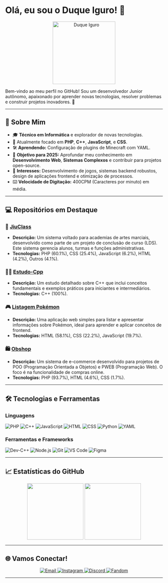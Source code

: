 # Olá, eu sou o Duque Iguro! 👋

<div align="center">
  <img src="https://iili.io/3h75OpS.png" alt="Duque Iguro" width="200" />
</div>

Bem-vindo ao meu perfil no GitHub! Sou um desenvolvedor Junior autônomo, apaixonado por aprender novas tecnologias, resolver problemas e construir projetos inovadores. 🚀

---

## 🌟 Sobre Mim
- 🎓 **Técnico em Informática** e explorador de novas tecnologias.
- 🚀 Atualmente focado em **PHP**, **C++**, **JavaScript**, e **CSS**.
- 🛠️ **Aprendendo:** Configuração de plugins de Minecraft com YAML.
- 🎯 **Objetivo para 2025:** Aprofundar meu conhecimento em **Desenvolvimento Web**, **Sistemas Complexos** e contribuir para projetos open-source.
- 🌟 **Interesses:** Desenvolvimento de jogos, sistemas backend robustos, design de aplicações frontend e otimização de processos.
- ⌨️ **Velocidade de Digitação:** 400CPM (Caracteres por minuto) em média.

---

## 💻 Repositórios em Destaque
### 🚀 [JiuClass](https://github.com/DuqueIguro/JiuClass)
- **Descrição:** Um sistema voltado para academias de artes marciais, desenvolvido como parte de um projeto de conclusão de curso (LDS). Este sistema gerencia alunos, turmas e funções administrativas.
- **Tecnologias:** PHP (60.1%), CSS (25.4%), JavaScript (6.2%), HTML (4.2%), Outros (4.1%).

### 🧑‍💻 [Estudo-Cpp](https://github.com/DuqueIguro/Estudo-Cpp)
- **Descrição:** Um estudo detalhado sobre C++ que inclui conceitos fundamentais e exemplos práticos para iniciantes e intermediários.
- **Tecnologias:** C++ (100%).

### 🎮 [Listagem Pokémon](https://github.com/DuqueIguro/Listagem-pokemon)
- **Descrição:** Uma aplicação web simples para listar e apresentar informações sobre Pokémon, ideal para aprender e aplicar conceitos de frontend.
- **Tecnologias:** HTML (58.1%), CSS (22.2%), JavaScript (19.7%).

### 🛍️ [Obshop](https://github.com/DuqueIguro/Obshop)
- **Descrição:** Um sistema de e-commerce desenvolvido para projetos de POO (Programação Orientada a Objetos) e PWEB (Programação Web). O foco é na funcionalidade de compras online.
- **Tecnologias:** PHP (93.7%), HTML (4.6%), CSS (1.7%).

---

## 🛠️ Tecnologias e Ferramentas
### Linguagens
![PHP](https://img.shields.io/badge/-PHP-777BB4?style=for-the-badge&logo=php&logoColor=white)
![C++](https://img.shields.io/badge/-C++-00599C?style=for-the-badge&logo=c%2B%2B&logoColor=white)
![JavaScript](https://img.shields.io/badge/-JavaScript-F7DF1E?style=for-the-badge&logo=javascript&logoColor=black)
![HTML](https://img.shields.io/badge/-HTML-E34F26?style=for-the-badge&logo=html5&logoColor=white)
![CSS](https://img.shields.io/badge/-CSS-1572B6?style=for-the-badge&logo=css3&logoColor=white)
![Python](https://img.shields.io/badge/-Python-3776AB?style=for-the-badge&logo=python&logoColor=white)
![YAML](https://img.shields.io/badge/-YAML-000000?style=for-the-badge&logo=yaml&logoColor=white)

### Ferramentas e Frameworks
![Dev-C++](https://img.shields.io/badge/-Dev--C%2B%2B-028482?style=for-the-badge&logo=codeblocks&logoColor=white)
![Node.js](https://img.shields.io/badge/-Node.js-339933?style=for-the-badge&logo=node.js&logoColor=white)
![Git](https://img.shields.io/badge/-Git-F05032?style=for-the-badge&logo=git&logoColor=white)
![VS Code](https://img.shields.io/badge/-VS%20Code-007ACC?style=for-the-badge&logo=visual-studio-code&logoColor=white)
![Figma](https://img.shields.io/badge/-Figma-F24E1E?style=for-the-badge&logo=figma&logoColor=white)

---

## 📈 Estatísticas do GitHub
<div align="center">
  <img height="180em" src="https://github-readme-stats.vercel.app/api?username=DuqueIguro&show_icons=true&theme=radical&include_all_commits=true&count_private=true"/>
  <img height="180em" src="https://github-readme-stats.vercel.app/api/top-langs/?username=DuqueIguro&layout=compact&langs_count=7&theme=radical"/>
</div>

---

## 🌐 Vamos Conectar!
<div align="center">
  <a href="mailto:murilohiulgabr@gmail.com">
    <img src="https://img.shields.io/badge/Email-D14836?style=for-the-badge&logo=gmail&logoColor=white" alt="Email">
  </a>
  <a href="https://www.instagram.com/DuqueIguro" target="_blank">
    <img src="https://img.shields.io/badge/Instagram-E4405F?style=for-the-badge&logo=instagram&logoColor=white" alt="Instagram">
  </a>
  <a href="https://discord.com/users/@duqueiguro" target="_blank">
    <img src="https://img.shields.io/badge/Discord-7289DA?style=for-the-badge&logo=discord&logoColor=white" alt="Discord">
  </a>
  <a href="https://shihoiniguro.fandom.com/pt-br/wiki/Shihoin%26Iguro_Wiki" target="_blank">
    <img src="https://img.shields.io/badge/Fandom-FF5000?style=for-the-badge&logo=fandom&logoColor=white" alt="Fandom">
  </a>
</div>

---
